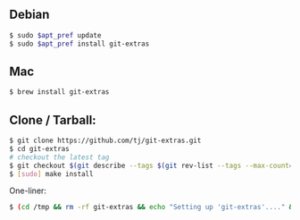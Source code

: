 ## Debian

```bash
$ sudo $apt_pref update
$ sudo $apt_pref install git-extras
```

## Mac

```bash
$ brew install git-extras
```

## Clone / Tarball:

```bash
$ git clone https://github.com/tj/git-extras.git
$ cd git-extras
# checkout the latest tag
$ git checkout $(git describe --tags $(git rev-list --tags --max-count=1))
$ [sudo] make install
```

One-liner:

```bash
$ (cd /tmp && rm -rf git-extras && echo "Setting up 'git-extras'...." && git clone https://github.com/tj/git-extras.git &> /dev/null && cd git-extras && git checkout $(git describe --tags $(git rev-list --tags --max-count=1)) &> /dev/null && sudo make install)
```
